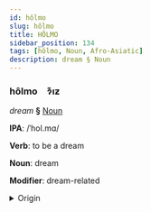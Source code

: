 ```yaml
---
id: hôlmo
slug: hôlmo
title: HÔLMO
sidebar_position: 134
tags: [hôlmo, Noun, Afro-Asiatic]
description: dream § Noun
---
```


### hôlmo&emsp;<span kind="abugida">ɂ͊ıƶ</span>

*dream* **§** [Noun](../../tags/Noun)

**IPA**: /ˈhol.mɑ/

**Verb**: to be a dream

**Noun**: dream

**Modifier**: dream-related

<details>
    <summary>Origin</summary>
    Maltese ħolma /ˈħɔl.ma/<br/>
    <em>Afro-Asiatic Language Family</em>
</details>